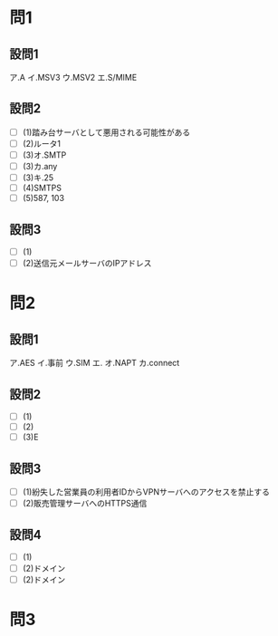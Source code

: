 # 問1

## 設問1

ア.A
イ.MSV3
ウ.MSV2
エ.S/MIME

## 設問2

- [ ] (1)踏み台サーバとして悪用される可能性がある
- [ ] (2)ルータ1
- [ ] (3)オ.SMTP
- [ ] (3)カ.any
- [ ] (3)キ.25
- [ ] (4)SMTPS
- [ ] (5)587, 103

## 設問3

- [ ] (1)
- [ ] (2)送信元メールサーバのIPアドレス

# 問2

## 設問1

ア.AES
イ.事前
ウ.SIM
エ.
オ.NAPT
カ.connect

## 設問2

- [ ] (1)
- [ ] (2)
- [ ] (3)E

## 設問3

- [ ] (1)紛失した営業員の利用者IDからVPNサーバへのアクセスを禁止する
- [ ] (2)販売管理サーバへのHTTPS通信

## 設問4

- [ ] (1)
- [ ] (2)ドメイン
- [ ] (2)ドメイン

# 問3
